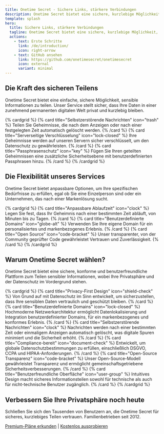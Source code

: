```yaml
---
title: Onetime Secret - Sichere Links, stärkere Verbindungen
description: Onetime Secret bietet eine sichere, kurzlebige Möglichkeit, sensible Informationen in einer digitalen Welt zu teilen.
template: splash
hero:
  title: Sichere Links, stärkere Verbindungen
  tagline: Onetime Secret bietet eine sichere, kurzlebige Möglichkeit, sensible Informationen in einer digitalen Welt zu teilen.
  actions:
    - text: Erste Schritte
      link: /de/introduction/
      icon: right-arrow
    - text: GitHub ansehen
      link: https://github.com/onetimesecret/onetimesecret
      icon: external
      variant: minimal
---
```


## Die Kraft des sicheren Teilens

Onetime Secret bietet eine einfache, sichere Möglichkeit, sensible Informationen zu teilen. Unser Service stellt sicher, dass Ihre Daten in einer zunehmend permanenten digitalen Welt privat und kurzlebig bleiben.

{% cardgrid %}
{% card title="Selbstzerstörende Nachrichten" icon="trash" %}
Teilen Sie Geheimnisse, die nach dem Anzeigen oder nach einer festgelegten Zeit automatisch gelöscht werden.
{% /card %}
{% card title="Serverseitige Verschlüsselung" icon="lock-closed" %}
Ihre Geheimnisse werden auf unseren Servern sicher verschlüsselt, um den Datenschutz zu gewährleisten.
{% /card %}
{% card title="Passphrasenschutz" icon="key" %}
Fügen Sie Ihren geteilten Geheimnissen eine zusätzliche Sicherheitsebene mit benutzerdefinierten Passphrasen hinzu.
{% /card %}
{% /cardgrid %}

## Die Flexibilität unseres Services

Onetime Secret bietet anpassbare Optionen, um Ihre spezifischen Bedürfnisse zu erfüllen, egal ob Sie eine Einzelperson sind oder ein Unternehmen, das nach einer Markenlösung sucht.

{% cardgrid %}
{% card title="Anpassbare Ablaufzeit" icon="clock" %}
Legen Sie fest, dass Ihr Geheimnis nach einer bestimmten Zeit abläuft, von Minuten bis zu Tagen.
{% /card %}
{% card title="Benutzerdefinierte Domains" icon="globe-alt" %}
Verwenden Sie Ihre eigene Domain für ein personalisiertes und markenbezogenes Erlebnis.
{% /card %}
{% card title="Open Source" icon="code-bracket" %}
Unser transparenter, von der Community geprüfter Code gewährleistet Vertrauen und Zuverlässigkeit.
{% /card %}
{% /cardgrid %}

## Warum Onetime Secret wählen?

Onetime Secret bietet eine sichere, konforme und benutzerfreundliche Plattform zum Teilen sensibler Informationen, wobei Ihre Privatsphäre und der Datenschutz im Vordergrund stehen.

{% cardgrid %}
{% card title="Privacy-First Design" icon="shield-check" %}
Von Grund auf mit Datenschutz im Sinn entwickelt, um sicherzustellen, dass Ihre sensiblen Daten vertraulich und geschützt bleiben.
{% /card %}
{% card title="Benutzerdefinierte Domains" icon="lock-closed" %}
Hochmoderne Netzwerkarchitektur ermöglicht Datenlokalisierung und Integration benutzerdefinierter Domains, für ein markenbezogenes und konformes Erlebnis.
{% /card %}
{% card title="Selbstzerstörende Nachrichten" icon="clock" %}
Nachrichten werden nach einer bestimmten Zeit oder einmaligem Anzeigen automatisch gelöscht, was digitale Spuren minimiert und die Sicherheit erhöht.
{% /card %}
{% card title="Compliance-bereit" icon="document-check" %}
Entwickelt, um globale Datenschutzbestimmungen zu erfüllen, einschließlich DSGVO, CCPA und HIPAA-Anforderungen.
{% /card %}
{% card title="Open-Source Transparenz" icon="code-bracket" %}
Unser Open-Source-Modell gewährleistet Transparenz und ermöglicht gemeinschaftsgetriebene Sicherheitsverbesserungen.
{% /card %}
{% card title="Benutzerfreundliche Oberfläche" icon="user-group" %}
Intuitives Design macht sicheres Informationsteilen sowohl für technische als auch für nicht-technische Benutzer zugänglich.
{% /card %}
{% /cardgrid %}

## Verbessern Sie Ihre Privatsphäre noch heute

Schließen Sie sich den Tausenden von Benutzern an, die Onetime Secret für sicheres, kurzlebiges Teilen vertrauen. Familienbetrieben seit 2012.

[Premium-Pläne erkunden](/de/pricing/) | [Kostenlos ausprobieren](/de/introduction/)
